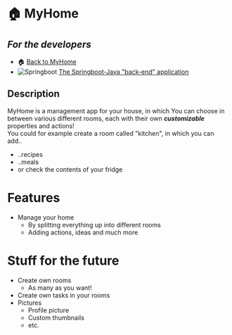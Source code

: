 # :house: MyHome

## ***For the developers***
- :house: [Back to MyHome](https://github.com/Z-100/MyHome)
- ![Springboot](https://img.shields.io/badge/Spring-6DB33F?style=for-the-badge&logo=spring&logoColor=white) [The Springboot-Java "back-end" application](https://github.com/Z-100/MyHome-Backend)

## Description
MyHome is a management app for your house, in which You can choose in between various different rooms, each with their own ***customizable*** properties and actions!
<br />
You could for example create a room called "kitchen", in which you can add..
* ..recipes
* ..meals
* or check the contents of your fridge


# Features
* Manage your home
  * By splitting everything up into different rooms
  * Adding actions, ideas and much more
# Stuff for the future
* Create own rooms
  * As many as you want!
* Create own tasks in your rooms
* Pictures
  * Profile picture
  * Custom thumbnails
  * etc.
